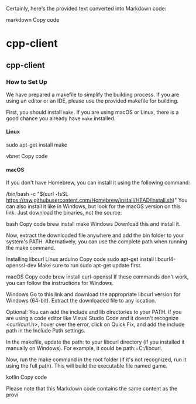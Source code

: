 Certainly, here's the provided text converted into Markdown code:

markdown
Copy code
# cpp-client
## cpp-client

### How to Set Up

We have prepared a makefile to simplify the building process. If you are using an editor or an IDE, please use the provided makefile for building.

First, you should install `make`. If you are using macOS or Linux, there is a good chance you already have `make` installed.

#### Linux
sudo apt-get install make

vbnet
Copy code

#### macOS
If you don't have Homebrew, you can install it using the following command:

/bin/bash -c "$(curl -fsSL https://raw.githubusercontent.com/Homebrew/install/HEAD/install.sh)"
You can also install it like in Windows, but look for the macOS version on this link. Just download the binaries, not the source.

bash
Copy code
brew install make
Windows
Download this and install it.

Now, extract the downloaded file anywhere and add the bin folder to your system's PATH. Alternatively, you can use the complete path when running the make command.

Installing libcurl
Linux
arduino
Copy code
sudo apt-get install libcurl4-openssl-dev
Make sure to run sudo apt-get update first.

macOS
Copy code
brew install curl-openssl
If these commands don't work, you can follow the instructions for Windows.

Windows
Go to this link and download the appropriate libcurl version for Windows (64-bit). Extract the downloaded file to any location.

Optional: You can add the include and lib directories to your PATH. If you are using a code editor like Visual Studio Code and it doesn't recognize <curl/curl.h>, hover over the error, click on Quick Fix, and add the include path in the Include Path settings.

In the makefile, update the path: to your libcurl directory (if you installed it manually on Windows). For example, it could be path:=C:/libcurl.

Now, run the make command in the root folder (if it's not recognized, run it using the full path). This will build the executable file named game.

kotlin
Copy code

Please note that this Markdown code contains the same content as the provi